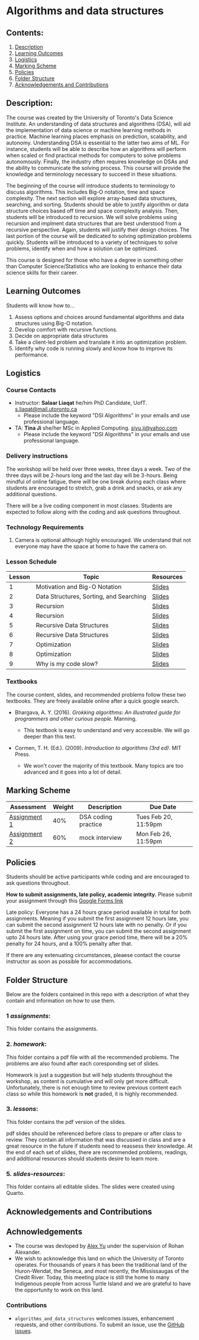 # Algorithms and data structures

## Contents:
1. [Description](https://github.com/UofT-DSI/algorithms_and_data_structures#description)
2. [Learning Outcomes](https://github.com/UofT-DSI/algorithms_and_data_structures#learning-outcomes)
3. [Logistics](https://github.com/UofT-DSI/algorithms_and_data_structures#logistics)
4. [Marking Scheme](https://github.com/UofT-DSI/algorithms_and_data_structures#marking-scheme)
5. [Policies](https://github.com/UofT-DSI/algorithms_and_data_structures#policies)
6. [Folder Structure](https://github.com/UofT-DSI/algorithms_and_data_structures#folder-structure)
7. [Acknowledgements and Contributions](https://github.com/UofT-DSI/algorithms_and_data_structures#acknowledgements-and-contributions)

## Description:
The course was created by the University of Toronto's Data Science Institute. An understanding of data structures and algorithms (DSA), will aid the implementation of data science or machine learning methods in practice. Machine learning places emphasis on prediction, scalability, and autonomy. Understanding DSA is essential to the latter two aims of ML. For instance, students will be able to describe how an algorithms will perform when scaled or find practical methods for computers to solve problems autonomously. Finally, the industry often requires knowledge on DSAs and the ability to communicate the solving process. This course will provide the knowledge and terminology necessary to succeed in these situations.

The beginning of the course will introduce students to terminology to discuss algorithms. This includes Big-O notation, time and space complexity. The next section will explore array-based data structures, searching, and sorting. Students should be able to justify algorithm or data structure choices based off time and space complexity analysis. Then, students will be introduced to recursion. We will solve problems using recursion and implment data structures that are best understood from a recursive perspective. Again, students will justify their design choices. The last portion of the course will be dedicated to solving optimization problems quickly. Students will be introduced to a variety of techniques to solve problems, identify when and how a solution can be optimized.

This course is designed for those who have a degree in something other than Computer Science/Statistics who are looking to enhance their data science skills for their career.

## Learning Outcomes
Students will know how to...
1. Assess options and choices around fundamental algorithms and data structures using Big-O notation.
2. Develop comfort with recursive functions.
3. Decide on appropriate data structures
4. Take a client-led problem and translate it into an optimization problem.
5. Identify why code is running slowly and know how to improve its performance.

## Logistics

### Course Contacts
* Instructor: **Salaar Liaqat** he/him PhD Candidate, UofT. [s.liaqat@mail.utoronto.ca](s.liaqat@mail.utoronto.ca)
  * Please include the keyword "DSI Algorithms" in your emails and use professional language.
* TA: **Tina Ji** she/her MSc in Applied Computing. [siyu.ji@yahoo.com](siyu.ji@yahoo.com)
  * Please include the keyword "DSI Algorithms" in your emails and use professional language.

### Delivery instructions
The workshop will be held over three weeks, three days a week. Two of the three days will be 2-hours long and the last day will be 3-hours. Being mindful of online fatigue, there will be one break during each class where students are encouraged to stretch, grab a drink and snacks, or ask any additional questions.

There will be a live coding component in most classes. Students are expected to follow along with the coding and ask questions throughout. 

### Technology Requirements
1. Camera is optional although highly encouraged. We understand that not everyone may have the space at home to have the camera on.


### Lesson Schedule
| Lesson | Topic                                                       | Resources  |
|--------|-------------------------------------------------------------|------------|
| 1      | Motivation and Big-O Notation                               | [Slides](https://github.com/UofT-DSI/algorithms_and_data_structures/blob/main/lessons/1_motivation-big-o.pdf) |
| 2      | Data Structures, Sorting, and Searching                     | [Slides](https://github.com/UofT-DSI/algorithms_and_data_structures/blob/main/lessons/2_ds-search-sort.pdf) |
| 3      | Recursion              				                             | [Slides](https://github.com/UofT-DSI/algorithms_and_data_structures/blob/main/lessons/3_recursion.pdf) |
| 4      | Recursion              				                             | [Slides](https://github.com/UofT-DSI/algorithms_and_data_structures/blob/main/lessons/3_recursion.pdf) |
| 5      | Recursive Data Structures                                   | [Slides](https://github.com/UofT-DSI/algorithms_and_data_structures/blob/main/lessons/4_recursive-ds.pdf) |
| 6      | Recursive Data Structures                                   | [Slides](https://github.com/UofT-DSI/algorithms_and_data_structures/blob/main/lessons/4_recursive-ds.pdf) |
| 7      | Optimization                                                | [Slides](https://github.com/UofT-DSI/algorithms_and_data_structures/blob/main/lessons/5_optimization.pdf) |
| 8      | Optimization                                                | [Slides](https://github.com/UofT-DSI/algorithms_and_data_structures/blob/main/lessons/5_optimization.pdf) |
| 9      | Why is my code slow?                                        | [Slides](https://github.com/UofT-DSI/algorithms_and_data_structures/blob/main/lessons/6_slow-code.pdf) |

### Textbooks

The course content, slides, and recommended problems follow these two textbooks. They are freely available online after a quick google search. 

* Bhargava, A. Y. (2016). *Grokking algorithms: An illustrated guide for programmers and other curious people.* Manning.

  * This textbook is easy to understand and very accessible. We will go deeper than this text.
  
* Cormen, T. H. (Ed.). (2009). *Introduction to algorithms (3rd ed).* MIT Press.

  * We won't cover the majority of this textbook. Many topics are too advanced and it goes into a lot of detail. 

## Marking Scheme
| Assessment       | Weight    | Description          | Due Date |
|------------------|-----------|----------------------|----------|
| [Assignment 1](https://github.com/UofT-DSI/algorithms_and_data_structures/blob/main/assignments/assignment%201.md) |    40%    | DSA coding practice  | Tues Feb 20, 11:59pm |
| [Assignment 2](https://github.com/UofT-DSI/algorithms_and_data_structures/blob/main/assignments/assignment%202.md) |    60%    | mock interview       | Mon Feb 26, 11:59pm  |

## Policies
Students should be active participants while coding and are encouraged to ask questions throughout.

**How to submit assignments, late policy, academic integrity.**
Please submit your assignment through this [Google Forms link](https://forms.gle/kaW4owXy7mC36CVZA)

Late policy: Everyone has a 24 hours grace period available in total for both assignments. Meaning if you submit the first assignment 12 hours late, you can submit the second assignment 12 
hours late with no penalty. Or if you submit the first assignment on time, you can submit the second assignment upto 24 hours late. After using your grace period time, there will be a 20% 
penalty for 24 hours, and a 100% penalty after that. 

If there are any extenuating circumstances, pleaese contact the course instructor as soon as possible for accommodations. 

## Folder Structure
Below are the folders contained in this repo with a description of what they contain and information on how to use them.

### 1 *assignments*:
This folder contains the assignments.

### 2. *homework*:
This folder contains a pdf file with all the recommended problems. The problems are also found after each coresponding set of slides. 

Homework is just a suggestion but will help students throughout the workshop, as content is cumulative and will only get more difficult. Unfortunately, there is not enough time to review previous content each class so while this homework is **not** graded, it is highly recommended.

### 3. *lessons*:
This folder contains the pdf version of the slides.

pdf slides should be referenced before class to prepare or after class to review. They contain all information that was discussed in class and are a great resource in the future if students need to reassess their knowledge. At the end of each set of slides, there are recommended problems, readings, and additional resources should students desire to learn more. 

### 5. *slides-resources*:
This folder contains all editable slides. The slides were created using Quarto. 

## Acknowledgements and Contributions
## Achnowledgements
* The course was devloped by [Alex Yu](https://www.linkedin.com/in/kunzhi-yu/) under the supervision of Rohan Alexander. 
* We wish to acknowledge this land on which the University of Toronto operates. For thousands of years it has been the traditional land of the Huron-Wendat, the Seneca, and most recently, the Mississaugas of the Credit River. Today, this meeting place is still the home to many Indigenous people from across Turtle Island and we are grateful to have the opportunity to work on this land.
### Contributions 
* `algorithms_and_data_structures` welcomes issues, enhancement requests, and other contributions. To submit an issue, use the [GitHub
issues](https://github.com/UofT-DSI/algorithms_and_data_structures/issues).
